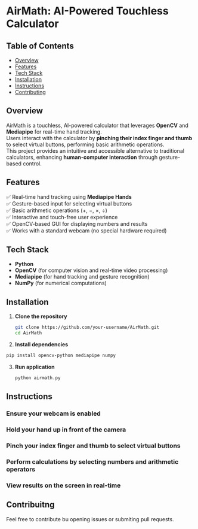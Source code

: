 # AirMath: AI-Powered Touchless Calculator  

## Table of Contents  
- [Overview](#overview)  
- [Features](#features)  
- [Tech Stack](#tech-stack)  
- [Installation](#installation)  
- [Instructions](#instructions)  
- [Contributing](#contributing)  

## Overview  
AirMath is a touchless, AI-powered calculator that leverages **OpenCV** and **Mediapipe** for real-time hand tracking.  
Users interact with the calculator by **pinching their index finger and thumb** to select virtual buttons, performing basic arithmetic operations.  
This project provides an intuitive and accessible alternative to traditional calculators, enhancing **human-computer interaction** through gesture-based control.  

## Features  
✅ Real-time hand tracking using **Mediapipe Hands**  
✅ Gesture-based input for selecting virtual buttons  
✅ Basic arithmetic operations (+, −, ×, ÷)  
✅ Interactive and touch-free user experience  
✅ OpenCV-based GUI for displaying numbers and results  
✅ Works with a standard webcam (no special hardware required)  

## Tech Stack  
- **Python**  
- **OpenCV** (for computer vision and real-time video processing)  
- **Mediapipe** (for hand tracking and gesture recognition)  
- **NumPy** (for numerical computations)  

## Installation  
1. **Clone the repository**  
   ```sh
   git clone https://github.com/your-username/AirMath.git
   cd AirMath
   ```
2. **Install dependencies**
  ```sh
  pip install opencv-python mediapipe numpy
  ```
3. **Run application**
   ```sh
   python airmath.py
   ```
## Instructions
### Ensure your webcam is enabled ###
### Hold your hand up in front of the camera ###
### Pinch your index finger and thumb to select virtual buttons ###
### Perform calculations by selecting numbers and arithmetic operators ###
### View results on the screen in real-time ###

## Contribuitng
Feel free to contribute bu opening issues or submiting pull requests.
